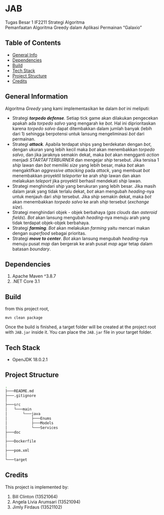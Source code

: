 # JAB
Tugas Besar 1 IF2211 Strategi Algoritma
<br />
Pemanfaatan Algoritma Greedy dalam Aplikasi Permainan “Galaxio”

## Table of Contents
* [General Info](#general-information)
* [Dependencies](#dependencies)
* [Build](#build)
* [Tech Stack](#tech-stack)
* [Project Structure](#project-structure)
* [Credits](#credits)

## General Information
Algoritma _Greedy_ yang kami implementasikan ke dalam _bot_ ini meliputi:
* Strategi _**torpedo defense**_. Setiap tick game akan dilakukan pengecekan apakah ada _torpedo salvo_ yang mengarah ke _bot_. Hal ini diprioritaskan karena _torpedo salvo_ dapat ditembakkan dalam jumlah banyak (lebih dari 1) sehingga berpotensi untuk lansung mengeliminasi _bot_ dari permainan.
* Strategi _**attack**_. Apabila terdapat ships yang berdekatan dengan _bot_, dengan ukuran yang lebih kecil maka _bot_ akan menembakkan _torpedo salvo_, dan jika jaraknya semakin dekat, maka _bot_ akan mengganti _action_ menjadi _STARTAFTERBURNER_ dan mengejar _ship_ tersebut. Jika tersisa 1 _ship_ lawan dan _bot_ memiliki _size_ yang lebih besar, maka _bot_ akan mengaktifkan _aggressive attacking_ pada _attack_, yang membuat _bot_ menembakkan proyektil _teleporter_ ke arah _ship_ lawan dan akan melakukan _teleport_ jika proyektil berhasil mendekati _ship_ lawan.
* Strategi menghindari _ship_ yang berukuran yang lebih besar. Jika masih dalam jarak yang tidak terlalu dekat, _bot_ akan mengubah _heading_-nya untuk menjauh dari _ship_ tersebut. Jika _ship_ semakin dekat, maka _bot_ akan menembakkan _torpedo salvo_ ke arah _ship_ tersebut (_exchange size_).
* Strategi menghindari objek - objek berbahaya (_gas clouds_ dan _asteroid fields_). _Bot_ akan lansung mengubah _heading_-nya menuju arah yang tidak terdapat objek-objek berbahaya.
* Strategi _**farming**_. _Bot_ akan melakukan _farming_ yaitu mencari makan dengan _superfood_ sebagai prioritas.
* Strategi _**move to center**_. _Bot_ akan lansung mengubah _heading_-nya menuju pusat _map_ dan bergerak ke arah pusat _map_ agar tetap dalam batasan _boundary_.

## Dependencies
1. Apache Maven ^3.8.7 
2. .NET Core 3.1

## Build
from this project root,
```shell
mvn clean package
```
Once the build is finished, a target folder will be created at the project root with `JAB.jar` inside it. You can place the `JAB.jar` file in your target folder.

## Tech Stack
* OpenJDK 18.0.2.1

## Project Structure
```bash
.
├───README.md
├───.gitignore
│
├───src
│   └───main
│       └───java
│           ├───Enums
│           ├───Models
│           └───Services
├───doc
│
├───Dockerfile
│
├───pom.xml
│
└───target
```

## Credits
This project is implemented by:
1. Bill Clinton (13521064)
2. Angela Livia Arumsari (13521094)
3. Jimly Firdaus (13521102)
